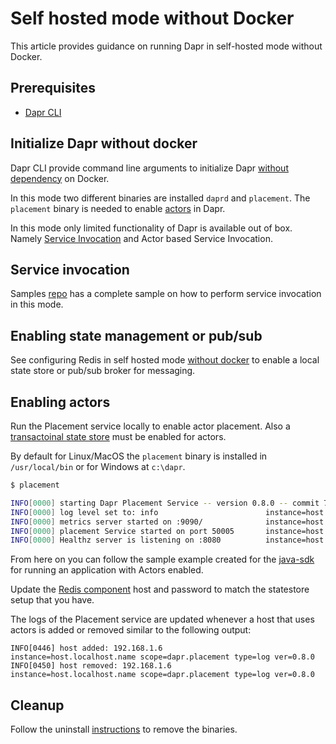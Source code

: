 # Self hosted mode without Docker
This article provides guidance on running Dapr in self-hosted mode without Docker. 

## Prerequisites
- [Dapr CLI](../../getting-started/environment-setup.md#installing-dapr-cli)

## Initialize Dapr without docker
Dapr CLI provide command line arguments to initialize Dapr [without dependency](../../getting-started/environment-setup.md#Install-Dapr-runtime-using-the-CLI-(without-docker)) on Docker. 

In this mode two different binaries are installed `daprd` and `placement`. The `placement` binary is needed to enable [actors](../../concepts/actors/README.md) in Dapr. 

In this mode only limited functionality of Dapr is available out of box. Namely [Service Invocation](../../concepts/service-invocation/README.md) and Actor based Service Invocation.

## Service invocation
Samples [repo](https://github.com/dapr/samples/tree/master/11.hello-dapr-slim) has a complete sample on how to perform service invocation in this mode. 

## Enabling state management or pub/sub

See configuring Redis in self hosted mode [without docker](../../howto/configure-redis/README.md) to enable a local state store or pub/sub broker for messaging. 

## Enabling actors

Run the Placement service locally to enable actor placement. Also a [transactoinal state store](#Enabling-Statestore) must be enabled for actors. 

By default for Linux/MacOS the `placement` binary is installed in `/usr/local/bin` or for Windows at `c:\dapr`.

```bash
$ placement

INFO[0000] starting Dapr Placement Service -- version 0.8.0 -- commit 74db927  instance=host.localhost.name scope=dapr.placement type=log ver=0.8.0
INFO[0000] log level set to: info                        instance=host.localhost.name scope=dapr.placement type=log ver=0.8.0
INFO[0000] metrics server started on :9090/              instance=host.localhost.name scope=dapr.metrics type=log ver=0.8.0
INFO[0000] placement Service started on port 50005       instance=host.localhost.name scope=dapr.placement type=log ver=0.8.0
INFO[0000] Healthz server is listening on :8080          instance=host.localhost.name scope=dapr.placement type=log ver=0.8.0

```

From here on you can follow the sample example created for the [java-sdk](https://github.com/dapr/java-sdk/tree/master/examples/src/main/java/io/dapr/examples/actors/http) for running an application with Actors enabled. 

Update the [Redis component](https://github.com/dapr/java-sdk/blob/master/examples/components/redis.yaml) host and password to match the statestore setup that you have.

The logs of the Placement service are updated whenever a host that uses actors is added or removed similar to the following output: 

```
INFO[0446] host added: 192.168.1.6                       instance=host.localhost.name scope=dapr.placement type=log ver=0.8.0
INFO[0450] host removed: 192.168.1.6                     instance=host.localhost.name scope=dapr.placement type=log ver=0.8.0
```

## Cleanup

Follow the uninstall [instructions](../../getting-started/environment-setup.md#Uninstall-Dapr-in-self-hosted-mode-(without-docker)) to remove the binaries.
